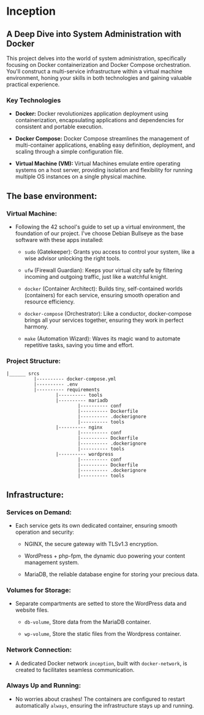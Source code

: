 # Inception

## A Deep Dive into System Administration with Docker

This project delves into the world of system administration, specifically focusing on Docker containerization and Docker Compose orchestration. You'll construct a multi-service infrastructure within a virtual machine environment, honing your skills in both technologies and gaining valuable practical experience.


### Key Technologies

* **Docker:** Docker revolutionizes application deployment using containerization, encapsulating applications and dependencies for consistent and portable execution.

* **Docker Compose:** Docker Compose streamlines the management of multi-container applications, enabling easy definition, deployment, and scaling through a simple configuration file.

* **Virtual Machine (VM):** Virtual Machines emulate entire operating systems on a host server, providing isolation and flexibility for running multiple OS instances on a single physical machine.


## The base environment:

### Virtual Machine:
* Following the 42 school's guide to set up a virtual environment, the foundation of our project. I've choose Debian Bullseye as the base software with these apps installed:

    - `sudo` (Gatekeeper): Grants you access to control your system, like a wise advisor unlocking the right tools.

    * `ufw` (Firewall Guardian): Keeps your virtual city safe by filtering incoming and outgoing traffic, just like a watchful knight.

    * `docker` (Container Architect): Builds tiny, self-contained worlds (containers) for each service, ensuring smooth operation and resource efficiency.

    * `docker-compose` (Orchestrator): Like a conductor, docker-compose brings all your services together, ensuring they work in perfect harmony.

    * `make` (Automation Wizard): Waves its magic wand to automate repetitive tasks, saving you time and effort. 

### Project Structure:

```
|______ srcs
          |---------- docker-compose.yml
          |---------- .env
          |---------- requirements
                  |---------- tools
                  |---------- mariadb
                          |---------- conf
                          |---------- Dockerfile
                          |---------- .dockerignore
                          |---------- tools
                  |---------- nginx
                          |---------- conf
                          |---------- Dockerfile
                          |---------- .dockerignore
                          |---------- tools
                  |---------- wordpress
                          |---------- conf
                          |---------- Dockerfile
                          |---------- .dockerignore
                          |---------- tools
```

## Infrastructure:

### Services on Demand:
* Each service gets its own dedicated container, ensuring smooth operation and security:

    - NGINX, the secure gateway with TLSv1.3 encryption. 

    - WordPress + php-fpm, the dynamic duo powering your content management system. 

    - MariaDB, the reliable database engine for storing your precious data. 

### Volumes for Storage:
* Separate compartments are setted to store the WordPress data and website files.

    - `db-volume`, Store data from the MariaDB container.

    - `wp-volume`, Store the static files from the Wordpress container.


### Network Connection: 
* A dedicated Docker network `inception`, built with `docker-network`, is created to facilitates seamless communication.
### Always Up and Running:
* No worries about crashes! The containers are configured to restart automatically `always`, ensuring the infrastructure stays up and running.




